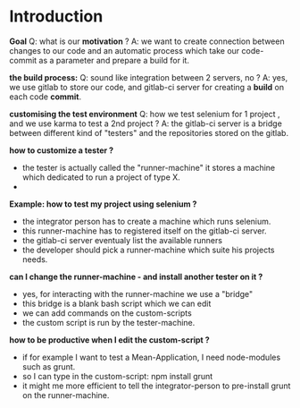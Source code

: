 # Introduction

**Goal**
 Q: what is our **motivation** ?
 A: we want to create connection between changes to our code and an automatic process which take our code-commit as a parameter and prepare a build for it.


**the build process:**
 Q: sound like integration between 2 servers, no ?
 A: yes, we use gitlab to store our code, and gitlab-ci server for creating a **build** on each code **commit**.


**customising the test environment**
 Q: how we test selenium for 1 project , and we use karma to test a 2nd project  ?
 A: the gitlab-ci server is a bridge between different kind of "testers" and the repositories stored on the gitlab.


**how to customize a tester  ?**
- the tester is actually called the "runner-machine" it stores a machine which dedicated to run a project of type X.
- 

**Example: how to test my project using selenium ?**
- the integrator person has to create a machine which runs selenium.
- this runner-machine has to registered itself on the gitlab-ci server.
- the gitlab-ci server eventualy list the available runners
- the developer should pick a runner-machine which suite his projects needs.


**can I change the runner-machine - and install another tester on it ?**
- yes, for interacting with the runner-machine we use a "bridge"
- this bridge is a blank bash script which we can edit
- we can add commands on the custom-scripts
- the custom script is run by the tester-machine.


**how to be productive when I edit the custom-script ?**
- if for example I want to test a Mean-Application, I need node-modules such as grunt.
- so I can type in the custom-script: npm install grunt
- it might me more efficient to tell the integrator-person to pre-install grunt on the runner-machine.
